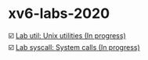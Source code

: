 # xv6-labs-2020

☑️ [Lab util: Unix utilities (In progress)](https://github.com/D4m0n/xv6-labs-2020/tree/util)  
☑️ [Lab syscall: System calls (In progress)](https://github.com/D4m0n/xv6-labs-2020/tree/syscall)
